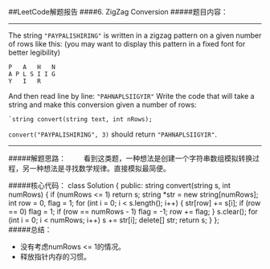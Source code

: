 ##LeetCode解题报告
####6. ZigZag Conversion
#####题目内容：
***
The string `"PAYPALISHIRING"` is written in a zigzag pattern on a given number of rows like this: (you may want to display this pattern in a fixed font for better legibility)

    P   A   H   N
    A P L S I I G
    Y   I   R
And then read line by line: `"PAHNAPLSIIGYIR"`
Write the code that will take a string and make this conversion given a number of rows:

    `string convert(string text, int nRows);
`convert("PAYPALISHIRING", 3)` should return `"PAHNAPLSIIGYIR"`.
***
#####解题思路：
&#160;&#160;&#160;&#160;&#160;&#160;&#160;&#160;看到这类题，一种想法是创建一个字符串数组模拟转换过程，另一种想法是寻找数学规律。直接模拟最简便。

#####核心代码：
	class Solution
    {
    public:
        string convert(string s, int numRows)
        {
            if (numRows <= 1)
                return s;
            string *str = new string[numRows];
            int row = 0, flag = 1;
            for (int i = 0; i < s.length(); i++)
            {
                str[row] += s[i];
                if (row == 0)
                    flag = 1;
                if (row == numRows - 1)
                    flag = -1;
                row += flag;
            }
            s.clear();
            for (int i = 0; i < numRows; i++)
                s += str[i];
            delete[] str;
            return s;
        }
    };    
#####总结：
* 没有考虑numRows <= 1的情况。
* 释放指针内存的习惯。

